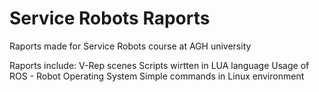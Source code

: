 # Service Robots Raports
 Raports made for Service Robots course at AGH university

 Raports include:
    V-Rep scenes
    Scripts wirtten in LUA language
    Usage of ROS - Robot Operating System
    Simple commands in Linux environment
